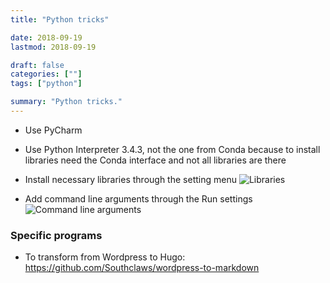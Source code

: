 ```yaml
---
title: "Python tricks"

date: 2018-09-19
lastmod: 2018-09-19

draft: false
categories: [""]
tags: ["python"]

summary: "Python tricks."
---
```


* Use PyCharm
* Use Python Interpreter 3.4.3, not the one from Conda because to install libraries need the Conda interface and not all libraries are there
* Install necessary libraries through the setting menu
![Libraries](/img/python_install_libraries.png)

* Add command line arguments through the Run settings
![Command line arguments](/img/python_arguments.png)

### Specific programs

* To transform from Wordpress to Hugo: https://github.com/Southclaws/wordpress-to-markdown
